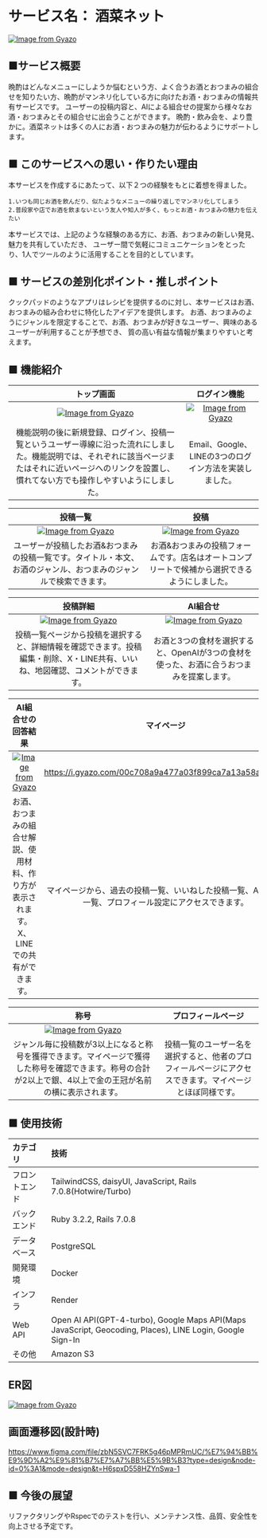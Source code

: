 # サービス名： 酒菜ネット
[![Image from Gyazo](https://i.gyazo.com/394eb30ba3b02dd836cd813513253eee.png)](https://gyazo.com/394eb30ba3b02dd836cd813513253eee)

## ■サービス概要
晩酌はどんなメニューにしようか悩むという方、よく合うお酒とおつまみの組合せを知りたい方、晩酌がマンネリ化している方に向けたお酒・おつまみの情報共有サービスです。
ユーザーの投稿内容と、AIによる組合せの提案から様々なお酒・おつまみとその組合せに出会うことができます。
晩酌・飲み会を、より豊かに。酒菜ネットは多くの人にお酒・おつまみの魅力が伝わるようにサポートします。

## ■ このサービスへの思い・作りたい理由
本サービスを作成するにあたって、以下２つの経験をもとに着想を得ました。

`1.いつも同じお酒を飲んだり、似たようなメニューの繰り返しでマンネリ化してしまう`<br>
`2.普段家や店でお酒を飲まないという友人や知人が多く、もっとお酒・おつまみの魅力を伝えたい`

本サービスでは、上記のような経験のある方に、お酒、おつまみの新しい発見、魅力を共有していただき、
ユーザー間で気軽にコミュニケーションをとったり、1人でツールのように活用することを目的としています。

## ■ サービスの差別化ポイント・推しポイント
クックパッドのようなアプリはレシピを提供するのに対し、本サービスはお酒、おつまみの組み合わせに特化したアイデアを提供します。
お酒、おつまみのようにジャンルを限定することで、お酒、おつまみが好きなユーザー、興味のあるユーザーが利用することが予想でき、
質の高い有益な情報が集まりやすいと考えます。

## ■ 機能紹介
|トップ画面|ログイン機能|
|:-:|:-:|
|[![Image from Gyazo](https://i.gyazo.com/4e42b99404d3134eacbfa74997982f53.gif)](https://gyazo.com/4e42b99404d3134eacbfa74997982f53)|[![Image from Gyazo](https://i.gyazo.com/08a270c5f937a1857e7f8f8a7be6b576.png)](https://gyazo.com/08a270c5f937a1857e7f8f8a7be6b576)|
|機能説明の後に新規登録、ログイン、投稿一覧というユーザー導線に沿った流れにしました。機能説明では、それぞれに該当ページまたはそれに近いページへのリンクを設置し、慣れてない方でも操作しやすいようにしました。|Email、Google、LINEの3つのログイン方法を実装しました。|

|投稿一覧|投稿|
|:-:|:-:|
|[![Image from Gyazo](https://i.gyazo.com/6d2e0d5b4890d1e75f9e1a3f917b4511.gif)](https://gyazo.com/6d2e0d5b4890d1e75f9e1a3f917b4511)|[![Image from Gyazo](https://i.gyazo.com/5d2dbc85b421326b71399b9c3afebc8c.gif)](https://gyazo.com/5d2dbc85b421326b71399b9c3afebc8c)|
|ユーザーが投稿したお酒&おつまみの投稿一覧です。タイトル・本文、お酒のジャンル、おつまみのジャンルで検索できます。|お酒&おつまみの投稿フォームです。店名はオートコンプリートで候補から選択できるようにしました。|

|投稿詳細|AI組合せ|
|:-:|:-:|
|[![Image from Gyazo](https://i.gyazo.com/1030404ee51cec007b275189a2f70dfe.gif)](https://gyazo.com/1030404ee51cec007b275189a2f70dfe)|[![Image from Gyazo](https://i.gyazo.com/3db1c34c544e49fa75cfde746ead8a27.gif)](https://gyazo.com/3db1c34c544e49fa75cfde746ead8a27)|
|投稿一覧ページから投稿を選択すると、詳細情報を確認できます。投稿編集・削除、X・LINE共有、いいね、地図確認、コメントができます。|お酒と3つの食材を選択すると、OpenAIが3つの食材を使った、お酒に合うおつまみを提案します。|

|AI組合せの回答結果|マイページ|
|:-:|:-:|
|[![Image from Gyazo](https://i.gyazo.com/466721182ae16a69202106f177bf1832.png)](https://gyazo.com/466721182ae16a69202106f177bf1832)|https://i.gyazo.com/00c708a9a477a03f899ca7a13a58a18c.gif|
|お酒、おつまみの組合せ解説、使用材料、作り方が表示されます。X、LINEでの共有ができます。|マイページから、過去の投稿一覧、いいねした投稿一覧、AI組合せ一覧、プロフィール設定にアクセスできます。|

|称号|プロフィールページ|
|:-:|:-:|
|[![Image from Gyazo](https://i.gyazo.com/0a62bb759b52eecef2f831014391bc8c.gif)](https://gyazo.com/0a62bb759b52eecef2f831014391bc8c)||
|ジャンル毎に投稿数が3以上になると称号を獲得できます。マイページで獲得した称号を確認できます。称号の合計が2以上で銀、4以上で金の王冠が名前の横に表示されます。|投稿一覧のユーザー名を選択すると、他者のプロフィールページにアクセスできます。マイページとほぼ同様です。|

## ■ 使用技術
|カテゴリ|技術|
|:-------------|:------------|
|フロントエンド|TailwindCSS, daisyUI, JavaScript, Rails 7.0.8(Hotwire/Turbo)|
|バックエンド|Ruby 3.2.2, Rails 7.0.8|
|データベース|PostgreSQL|
|開発環境|Docker|
|インフラ|Render|
|Web API|Open AI API(GPT-4-turbo), Google Maps API(Maps JavaScript, Geocoding, Places), LINE Login, Google Sign-In|
|その他|Amazon S3|

## ER図
[![Image from Gyazo](https://i.gyazo.com/48525e956172aa6aa854d038dacd8f55.png)](https://gyazo.com/48525e956172aa6aa854d038dacd8f55)

## 画面遷移図(設計時)
https://www.figma.com/file/zbN5SVC7FRK5g46pMPRmUC/%E7%94%BB%E9%9D%A2%E9%81%B7%E7%A7%BB%E5%9B%B3?type=design&node-id=0%3A1&mode=design&t=H6spxD558HZYnSwa-1

## ■ 今後の展望
リファクタリングやRspecでのテストを行い、メンテナンス性、品質、安全性を向上させる予定です。
